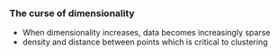 ### The curse of dimensionality
- When dimensionality increases, data becomes increasingly sparse
- density and distance between points which is critical to clustering 